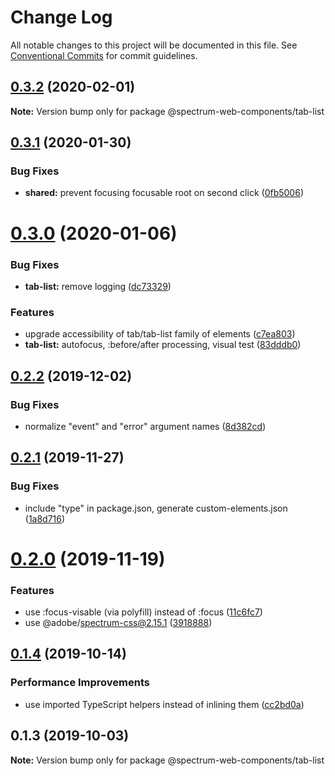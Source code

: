 # Change Log

All notable changes to this project will be documented in this file.
See [Conventional Commits](https://conventionalcommits.org) for commit guidelines.

## [0.3.2](https://github.com/adobe/spectrum-web-components/compare/@spectrum-web-components/tab-list@0.3.1...@spectrum-web-components/tab-list@0.3.2) (2020-02-01)

**Note:** Version bump only for package @spectrum-web-components/tab-list

## [0.3.1](https://github.com/adobe/spectrum-web-components/compare/@spectrum-web-components/tab-list@0.3.0...@spectrum-web-components/tab-list@0.3.1) (2020-01-30)

### Bug Fixes

-   **shared:** prevent focusing focusable root on second click ([0fb5006](https://github.com/adobe/spectrum-web-components/commit/0fb5006))

# [0.3.0](https://github.com/adobe/spectrum-web-components/compare/@spectrum-web-components/tab-list@0.2.2...@spectrum-web-components/tab-list@0.3.0) (2020-01-06)

### Bug Fixes

-   **tab-list:** remove logging ([dc73329](https://github.com/adobe/spectrum-web-components/commit/dc73329))

### Features

-   upgrade accessibility of tab/tab-list family of elements ([c7ea803](https://github.com/adobe/spectrum-web-components/commit/c7ea803))
-   **tab-list:** autofocus, :before/after processing, visual test ([83dddb0](https://github.com/adobe/spectrum-web-components/commit/83dddb0))

## [0.2.2](https://github.com/adobe/spectrum-web-components/compare/@spectrum-web-components/tab-list@0.2.1...@spectrum-web-components/tab-list@0.2.2) (2019-12-02)

### Bug Fixes

-   normalize "event" and "error" argument names ([8d382cd](https://github.com/adobe/spectrum-web-components/commit/8d382cd))

## [0.2.1](https://github.com/adobe/spectrum-web-components/compare/@spectrum-web-components/tab-list@0.2.0...@spectrum-web-components/tab-list@0.2.1) (2019-11-27)

### Bug Fixes

-   include "type" in package.json, generate custom-elements.json ([1a8d716](https://github.com/adobe/spectrum-web-components/commit/1a8d716))

# [0.2.0](https://github.com/adobe/spectrum-web-components/compare/@spectrum-web-components/tab-list@0.1.4...@spectrum-web-components/tab-list@0.2.0) (2019-11-19)

### Features

-   use :focus-visable (via polyfill) instead of :focus ([11c6fc7](https://github.com/adobe/spectrum-web-components/commit/11c6fc7))
-   use @adobe/spectrum-css@2.15.1 ([3918888](https://github.com/adobe/spectrum-web-components/commit/3918888))

## [0.1.4](https://github.com/adobe/spectrum-web-components/compare/@spectrum-web-components/tab-list@0.1.3...@spectrum-web-components/tab-list@0.1.4) (2019-10-14)

### Performance Improvements

-   use imported TypeScript helpers instead of inlining them ([cc2bd0a](https://github.com/adobe/spectrum-web-components/commit/cc2bd0a))

## 0.1.3 (2019-10-03)

**Note:** Version bump only for package @spectrum-web-components/tab-list
